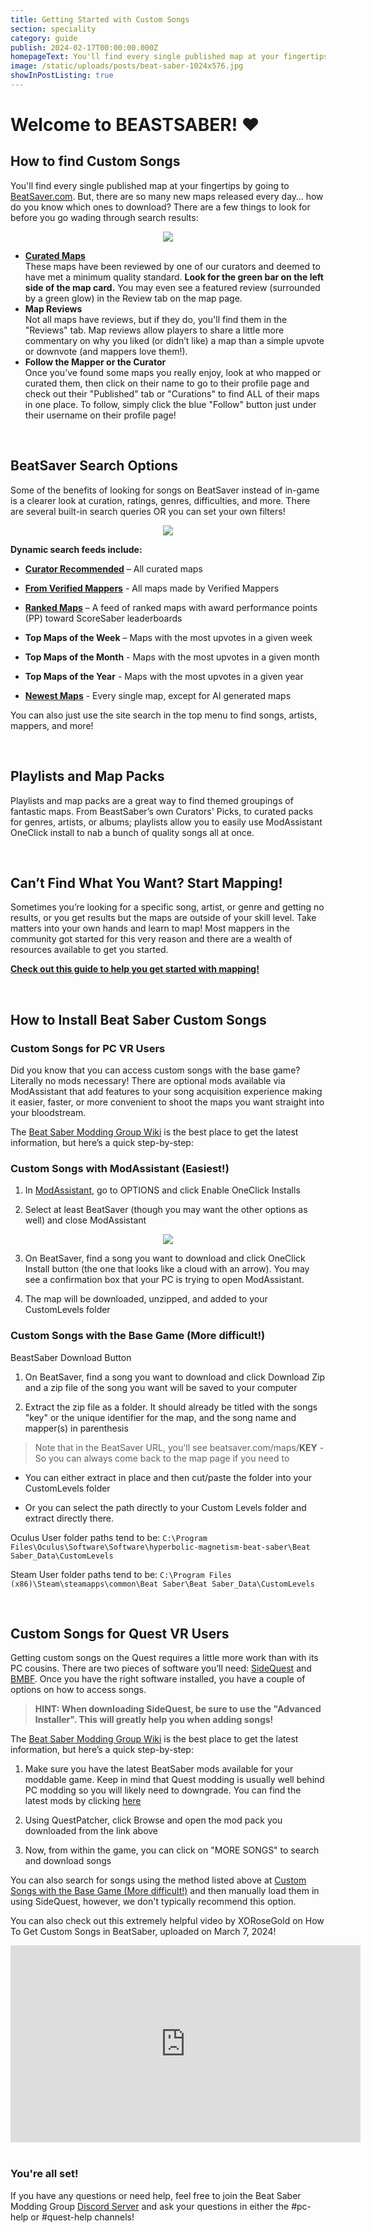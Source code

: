 ```yaml
---
title: Getting Started with Custom Songs
section: speciality
category: guide
publish: 2024-02-17T00:00:00.000Z
homepageText: You'll find every single published map at your fingertips by going to BeatSaver - but, there are so many new maps released every day… how do you know which ones to download? There are a few things to look for before you go wading through search results...
image: /static/uploads/posts/beat-saber-1024x576.jpg
showInPostListing: true
---
```

# Welcome to BEASTSABER! ❤️

## How to find Custom Songs

You'll find every single published map at your fingertips by going to [BeatSaver.com](https://beatsaver.com/). But, there are so many new maps released every day… how do you know which ones to download? There are a few things to look for before you go wading through search results:

<p align="center">
    <img src="/uploads/sot-map-page.png">
</p>

* **[Curated Maps](https://beatsaver.com/?order=Curated&curated=true)**
  \
  These maps have been reviewed by one of our curators and deemed to have met a minimum quality standard. **Look for the green bar on the left side of the map card.** You may even see a featured review (surrounded by a green glow) in the Review tab on the map page.
* **Map Reviews**
  \
  Not all maps have reviews, but if they do, you'll find them in the "Reviews" tab. Map reviews allow players to share a little more commentary on why you liked (or didn’t like) a map than a simple upvote or downvote (and mappers love them!).
* **Follow the Mapper or the Curator**
  \
  Once you’ve found some maps you really enjoy, look at who mapped or curated them, then click on their name to go to their profile page and check out their "Published" tab or "Curations" to find ALL of their maps in one place. To follow, simply click the blue "Follow" button just under their username on their profile page!

<br />

## BeatSaver Search Options

Some of the benefits of looking for songs on BeatSaver instead of in-game is a clearer look at curation, ratings, genres, difficulties, and more. There are several built-in search queries OR you can set your own filters!

<p align="center">
    <img src="/uploads/beatsaver-search-options.png">
</p>

**Dynamic search feeds include:**

- [**Curator Recommended**](https://beatsaver.com/?curated=true) – All curated maps

- [**From Verified Mappers**](https://beatsaver.com/?verified=true) - All maps made by Verified Mappers

- [**Ranked Maps**](https://beatsaver.com/?ranked=true) – A feed of ranked maps with award performance points (PP) toward ScoreSaber leaderboards

- **Top Maps of the Week** – Maps with the most upvotes in a given week

- **Top Maps of the Month** - Maps with the most upvotes in a given month

- **Top Maps of the Year** - Maps with the most upvotes in a given year

- [**Newest Maps**](https://beatsaver.com/?order=Latest) - Every single map, except for AI generated maps

You can also just use the site search in the top menu to find songs, artists, mappers, and more!

<br />

## Playlists and Map Packs

Playlists and map packs are a great way to find themed groupings of fantastic maps. From BeastSaber’s own Curators' Picks, to curated packs for genres, artists, or albums; playlists allow you to easily use ModAssistant OneClick install to nab a bunch of quality songs all at once.

<br />

## Can’t Find What You Want? Start Mapping!

Sometimes you’re looking for a specific song, artist, or genre and getting no results, or you get results but the maps are outside of your skill level. Take matters into your own hands and learn to map! Most mappers in the community got started for this very reason and there are a wealth of resources available to get you started.

[**Check out this guide to help you get started with mapping!**](/posts/getting-started-with-mapping)

<br />

## How to Install Beat Saber Custom Songs

### Custom Songs for PC VR Users

Did you know that you can access custom songs with the base game? Literally no mods necessary! There are optional mods available via ModAssistant that add features to your song acquisition experience making it easier, faster, or more convenient to shoot the maps you want straight into your bloodstream.

The [Beat Saber Modding Group Wiki](https://bsmg.wiki/pc-modding.html#how-to-get-more-songs) is the best place to get the latest information, but here’s a quick step-by-step:

### Custom Songs with ModAssistant (Easiest!)

1. In [ModAssistant](https://bsmg.wiki/pc-modding.html#mod-assistant), go to OPTIONS and click Enable OneClick Installs

2. Select at least BeatSaver (though you may want the other options as well) and close ModAssistant

<p align="center">
    <img src="/uploads/mod-assistant.png">
</p>

3. On BeatSaver, find a song you want to download and click OneClick Install button (the one that looks like a cloud with an arrow). You may see a confirmation box that your PC is trying to open ModAssistant.

4. The map will be downloaded, unzipped, and added to your CustomLevels folder

### Custom Songs with the Base Game (More difficult!)

BeastSaber Download Button

1. On BeatSaver, find a song you want to download and click Download Zip and a zip file of the song you want will be saved to your computer

2. Extract the zip file as a folder. It should already be titled with the songs "key" or the unique identifier for the map, and the song name and mapper(s) in parenthesis

> Note that in the BeatSaver URL, you'll see beatsaver.com/maps/**KEY** - So you can always come back to the map page if you need to

  - You can either extract in place and then cut/paste the folder into your CustomLevels folder

  - Or you can select the path directly to your Custom Levels  folder and extract directly there.

Oculus User folder paths tend to be: `C:\Program Files\Oculus\Software\Software\hyperbolic-magnetism-beat-saber\Beat Saber_Data\CustomLevels`

Steam User folder paths tend to be: `C:\Program Files (x86)\Steam\steamapps\common\Beat Saber\Beat Saber_Data\CustomLevels`

<br />

## Custom Songs for Quest VR Users
Getting custom songs on the Quest requires a little more work than with its PC cousins. There are two pieces of software you’ll need: [SideQuest](https://sidequestvr.com/setup-howto) and [BMBF](https://bmbf.dev/stable). Once you have the right software installed, you have a couple of options on how to access songs.

> **HINT: When downloading SideQuest, be sure to use the "Advanced Installer". This will greatly help you when adding songs!**

The [Beat Saber Modding Group Wiki](https://bsmg.wiki/quest-modding.html#installing-songs) is the best place to get the latest information, but here’s a quick step-by-step:

1. Make sure you have the latest BeatSaber mods available for your moddable game. Keep in mind that Quest modding is usually well behind PC modding so you will likely need to downgrade. You can find the latest mods by clicking [here](https://computerelite.github.io/tools/Beat_Saber/questmods.html)

2. Using QuestPatcher, click Browse and open the mod pack you downloaded from the link above

3. Now, from within the game, you can click on "MORE SONGS" to search and download songs

You can also search for songs using the method listed above at [Custom Songs with the Base Game (More difficult!)](#custom-songs-with-the-base-game-more-difficult) and then manually load them in using SideQuest, however, we don't typically recommend this option.

You can also check out this extremely helpful video by XORoseGold on How To Get Custom Songs in BeatSaber, uploaded on March 7, 2024!

<iframe width="560" height="315" src="https://www.youtube-nocookie.com/embed/R6f7w-NBo4k?si=--4DItT6eQdi8nJX" title="YouTube video player" frameborder="0" allow="accelerometer; autoplay; clipboard-write; encrypted-media; gyroscope; picture-in-picture; web-share" referrerpolicy="strict-origin-when-cross-origin" allowfullscreen></iframe>

<br />

<br />

### You're all set!

If you have any questions or need help, feel free to join the Beat Saber Modding Group [Discord Server](https://discord.gg/beatsabermods) and ask your questions in either the #pc-help or #quest-help channels!
